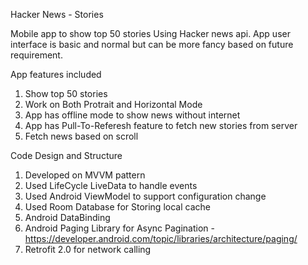 Hacker News - Stories

Mobile app to show top 50 stories Using Hacker news api. App user interface is basic and normal but can be more fancy based on future requirement.

App features included

1. Show top 50 stories
2. Work on Both Protrait and Horizontal Mode
3. App has offline mode to show news without internet
4. App has Pull-To-Referesh feature to fetch new stories from server
5. Fetch news based on scroll


Code Design and Structure

1. Developed on MVVM pattern
2. Used LifeCycle LiveData to handle events
3. Used Android ViewModel to support configuration change
4. Used Room Database for Storing local cache
5. Android DataBinding
6. Android Paging Library for Async Pagination - https://developer.android.com/topic/libraries/architecture/paging/
7. Retrofit 2.0 for network calling
